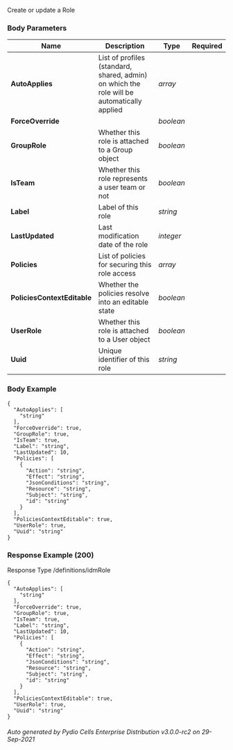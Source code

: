 






 
Create or update a Role  


### Body Parameters

Name | Description | Type | Required
---|---|---|---
**AutoApplies** | List of profiles (standard, shared, admin) on which the role will be automatically applied | _array_ |   
**ForceOverride** |  | _boolean_ |   
**GroupRole** | Whether this role is attached to a Group object | _boolean_ |   
**IsTeam** | Whether this role represents a user team or not | _boolean_ |   
**Label** | Label of this role | _string_ |   
**LastUpdated** | Last modification date of the role | _integer_ |   
**Policies** | List of policies for securing this role access | _array_ |   
**PoliciesContextEditable** | Whether the policies resolve into an editable state | _boolean_ |   
**UserRole** | Whether this role is attached to a User object | _boolean_ |   
**Uuid** | Unique identifier of this role | _string_ |   


### Body Example
```
{
  "AutoApplies": [
    "string"
  ],
  "ForceOverride": true,
  "GroupRole": true,
  "IsTeam": true,
  "Label": "string",
  "LastUpdated": 10,
  "Policies": [
    {
      "Action": "string",
      "Effect": "string",
      "JsonConditions": "string",
      "Resource": "string",
      "Subject": "string",
      "id": "string"
    }
  ],
  "PoliciesContextEditable": true,
  "UserRole": true,
  "Uuid": "string"
}
```






### Response Example (200)
Response Type /definitions/idmRole

```
{
  "AutoApplies": [
    "string"
  ],
  "ForceOverride": true,
  "GroupRole": true,
  "IsTeam": true,
  "Label": "string",
  "LastUpdated": 10,
  "Policies": [
    {
      "Action": "string",
      "Effect": "string",
      "JsonConditions": "string",
      "Resource": "string",
      "Subject": "string",
      "id": "string"
    }
  ],
  "PoliciesContextEditable": true,
  "UserRole": true,
  "Uuid": "string"
}
```




###### Auto generated by Pydio Cells Enterprise Distribution v3.0.0-rc2 on 29-Sep-2021
